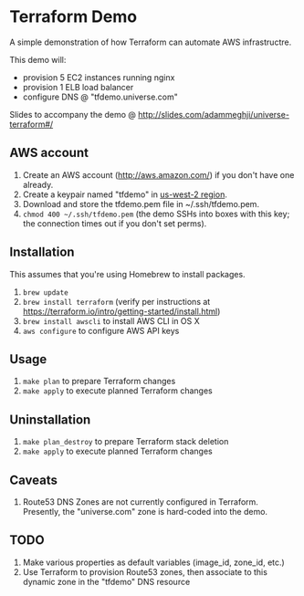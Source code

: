 # Terraform Demo

A simple demonstration of how Terraform can automate AWS infrastructre.

This demo will:
 - provision 5 EC2 instances running nginx
 - provision 1 ELB load balancer
 - configure DNS @ "tfdemo.universe.com"

Slides to accompany the demo @ http://slides.com/adammeghji/universe-terraform#/

## AWS account

1. Create an AWS account (http://aws.amazon.com/) if you don't have one already.
1. Create a keypair named "tfdemo" in
[us-west-2 region](https://us-west-2.console.aws.amazon.com/ec2/home?region=us-west-2#KeyPairs:sort=keyName).
1. Download and store the tfdemo.pem file in ~/.ssh/tfdemo.pem.
1. `chmod 400 ~/.ssh/tfdemo.pem` (the demo SSHs into boxes with this key; the connection times out if you don't set perms).


## Installation

This assumes that you're using Homebrew to install packages.

1. `brew update`
1. `brew install terraform` (verify per instructions at https://terraform.io/intro/getting-started/install.html)
1. `brew install awscli` to install AWS CLI in OS X
1. `aws configure` to configure AWS API keys

## Usage

1. `make plan` to prepare Terraform changes
1. `make apply` to execute planned Terraform changes

## Uninstallation

1. `make plan_destroy` to prepare Terraform stack deletion
1. `make apply` to execute planned Terraform changes

## Caveats

1. Route53 DNS Zones are not currently configured in Terraform.  Presently, the "universe.com" zone is hard-coded into the demo.

## TODO

1. Make various properties as default variables (image_id, zone_id, etc.)
1. Use Terraform to provision Route53 zones, then associate to this dynamic zone in the "tfdemo" DNS resource


